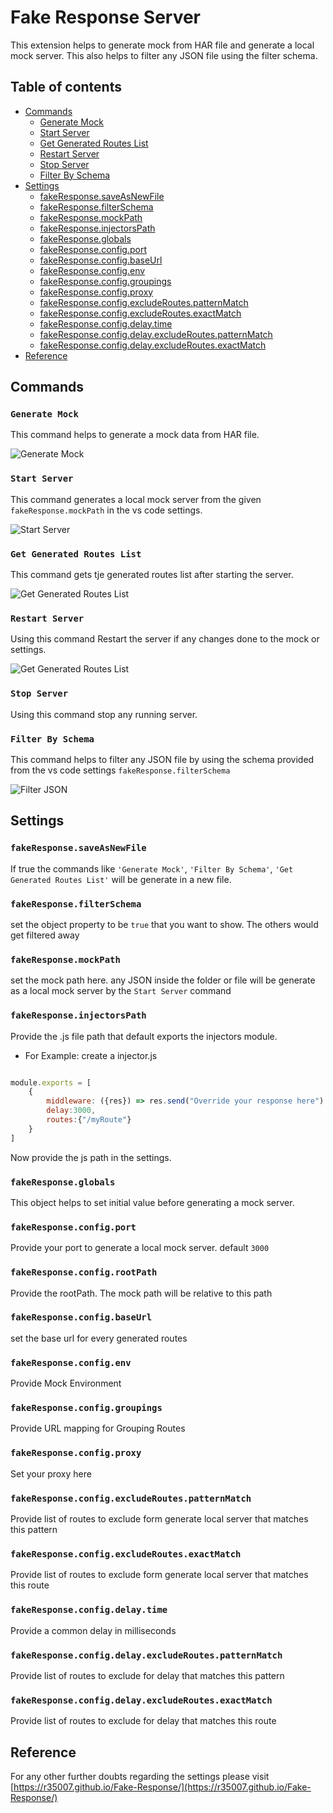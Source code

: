 # Fake Response Server[](#fake-response-server)

This extension helps to generate mock from HAR file and generate a local mock server.
This also helps to filter any JSON file using the filter schema.

## Table of contents

- [Commands](#commands)
  - [Generate Mock](#generate-mock)
  - [Start Server](#start-server)
  - [Get Generated Routes List](#get-generated-routes-list)
  - [Restart Server](#restart-server)
  - [Stop Server](#stop-server)
  - [Filter By Schema](#filter-by-schema)
- [Settings](#settings)
  - [fakeResponse.saveAsNewFile](#fakeresponse.saveasnewfile)
  - [fakeResponse.filterSchema](#fakeresponse.filterschema)
  - [fakeResponse.mockPath](#fakeresponse.mockpath)
  - [fakeResponse.injectorsPath](#fakeresponse.injectorspath)
  - [fakeResponse.globals](#fakeresponse.globals)
  - [fakeResponse.config.port](#fakeresponse.config.port)
  - [fakeResponse.config.baseUrl](#fakeresponse.config.baseurl)
  - [fakeResponse.config.env](#fakeresponse.config.env)
  - [fakeResponse.config.groupings](#fakeresponse.config.groupings)
  - [fakeResponse.config.proxy](#fakeresponse.config.proxy)
  - [fakeResponse.config.excludeRoutes.patternMatch](#fakeresponse.config.excluderoutes.patternmatch)
  - [fakeResponse.config.excludeRoutes.exactMatch](#fakeresponse.config.excluderoutes.exactmatch)
  - [fakeResponse.config.delay.time](#fakeresponse.config.delay.time)
  - [fakeResponse.config.delay.excludeRoutes.patternMatch](#fakeresponse.config.delay.excluderoutes.patternmatch)
  - [fakeResponse.config.delay.excludeRoutes.exactMatch](#fakeresponse.config.delay.excluderoutes.exactmatch)
- [Reference](#reference)

## Commands

### `Generate Mock`

This command helps to generate a mock data from HAR file.

![Generate Mock](https://github.com/R35007/fake-response-server/blob/master/images/generate_mock_preview.gif?raw=true)

### `Start Server`

This command generates a local mock server from the given `fakeResponse.mockPath` in the vs code settings.

![Start Server](https://github.com/R35007/fake-response-server/blob/master/images/start_mock_server_preview.gif?raw=true)

### `Get Generated Routes List`

This command gets tje generated routes list after starting the server.

![Get Generated Routes List](https://github.com/R35007/fake-response-server/blob/master/images/generate_mock_preview.gif?raw=true)

### `Restart Server`

Using this command Restart the server if any changes done to the mock or settings.

![Get Generated Routes List](https://github.com/R35007/fake-response-server/blob/master/images/restart_server_preview.gif?raw=true)

### `Stop Server`

Using this command stop any running server.

### `Filter By Schema`

This command helps to filter any JSON file by using the schema provided from the vs code settings `fakeResponse.filterSchema`

![Filter JSON](https://github.com/R35007/fake-response-server/blob/master/images/filter_preview.gif?raw=true)

## Settings

### `fakeResponse.saveAsNewFile`

If true the commands like `'Generate Mock'`, `'Filter By Schema'`, `'Get Generated Routes List'` will be generate in a new file.

### `fakeResponse.filterSchema`

set the object property to be `true` that you want to show. The others would get filtered away

### `fakeResponse.mockPath`

set the mock path here. any JSON inside the folder or file will be generate as a local mock server by the `Start Server` command

### `fakeResponse.injectorsPath`

Provide the .js file path that default exports the injectors module.

- For Example: create a injector.js

```js

module.exports = [
    {
        middleware: ({res}) => res.send("Override your response here")
        delay:3000,
        routes:{"/myRoute"}
    }
]
```

Now provide the js path in the settings.

### `fakeResponse.globals`

This object helps to set initial value before generating a mock server.

### `fakeResponse.config.port`

Provide your port to generate a local mock server. default `3000`

### `fakeResponse.config.rootPath`

Provide the rootPath. The mock path will be relative to this path

### `fakeResponse.config.baseUrl`

set the base url for every generated routes

### `fakeResponse.config.env`

Provide Mock Environment

### `fakeResponse.config.groupings`

Provide URL mapping for Grouping Routes

### `fakeResponse.config.proxy`

Set your proxy here

### `fakeResponse.config.excludeRoutes.patternMatch`

Provide list of routes to exclude form generate local server that matches this pattern

### `fakeResponse.config.excludeRoutes.exactMatch`

Provide list of routes to exclude form generate local server that matches this route

### `fakeResponse.config.delay.time`

Provide a common delay in milliseconds

### `fakeResponse.config.delay.excludeRoutes.patternMatch`

Provide list of routes to exclude for delay that matches this pattern

### `fakeResponse.config.delay.excludeRoutes.exactMatch`

Provide list of routes to exclude for delay that matches this route

## Reference

For any other further doubts regarding the settings please visit [https://r35007.github.io/Fake-Response/](https://r35007.github.io/Fake-Response/)
